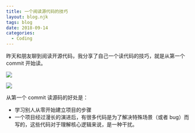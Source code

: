 ```yaml
---
title: 一个阅读源代码的技巧
layout: blog.njk
tags: blog
date: 2018-09-14
categories:
  - Coding
---
```


昨天和朋友聊到阅读开源代码，我分享了自己一个读代码的技巧，就是从第一个 commit 开始读。

![](https://gbstatic.djyde.com/assets/0069RVTdgy1fv921gu1dtj31kw0z3aei.jpg)

![](https://gbstatic.djyde.com/assets/0069RVTdgy1fv927o4mqtj31kw0xz11u.jpg)

从第一个 commit 读源码的好处是：

- 学习别人从零开始建立项目的步骤
- 一个项目经过漫长的演进后，有很多代码是为了解决特殊场景（或者 bug）而写的，这些代码对于理解核心逻辑来说，是一种干扰。


